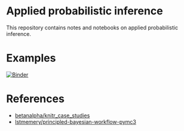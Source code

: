 # Applied probabilistic inference

This repository contains notes and notebooks on applied probabilistic inference.

# Examples

[![Binder](https://img.shields.io/badge/Binder-Try%20it!-blue.svg)](https://mybinder.org/v2/gh/cameronraysmith/applied-probabilistic-inference/master?urlpath=lab/tree/pbw.md)

# References

* [betanalpha/knitr_case_studies](https://github.com/betanalpha/knitr_case_studies)
* [lstmemery/principled-bayesian-workflow-pymc3](https://github.com/lstmemery/principled-bayesian-workflow-pymc3)